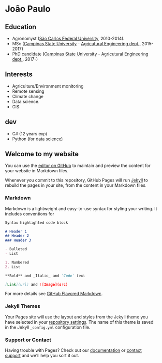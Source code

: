 # João Paulo

## Education
- Agronomyst ([São Carlos Federal University](https://www.cca.ufscar.br/pt-br), 2010-2014).
- MSc ([Campinas State University](https://www.unicamp.br/unicamp/english) - [Agricutural Engineering dept.](https://www.feagri.unicamp.br/portal/en/), 2015-2017)
- PhD candidate ([Campinas State University](https://www.unicamp.br/unicamp/english) - [Agricutural Engineering dept.](https://www.feagri.unicamp.br/portal/en/), 2017-)

## Interests
- Agriculture/Environment monitoring
- Remote sensing
- Climate change
- Data science.
- GIS

## dev
- C# (12 years exp)
- Python (for data science)














## Welcome to my website

You can use the [editor on GitHub](https://github.com/jotape-e/jotape-e.github.io/edit/main/README.md) to maintain and preview the content for your website in Markdown files.

Whenever you commit to this repository, GitHub Pages will run [Jekyll](https://jekyllrb.com/) to rebuild the pages in your site, from the content in your Markdown files.

### Markdown

Markdown is a lightweight and easy-to-use syntax for styling your writing. It includes conventions for

```markdown
Syntax highlighted code block

# Header 1
## Header 2
### Header 3

- Bulleted
- List

1. Numbered
2. List

**Bold** and _Italic_ and `Code` text

[Link](url) and ![Image](src)
```

For more details see [GitHub Flavored Markdown](https://guides.github.com/features/mastering-markdown/).

### Jekyll Themes

Your Pages site will use the layout and styles from the Jekyll theme you have selected in your [repository settings](https://github.com/jotape-e/jotape-e.github.io/settings). The name of this theme is saved in the Jekyll `_config.yml` configuration file.

### Support or Contact

Having trouble with Pages? Check out our [documentation](https://docs.github.com/categories/github-pages-basics/) or [contact support](https://github.com/contact) and we’ll help you sort it out.
